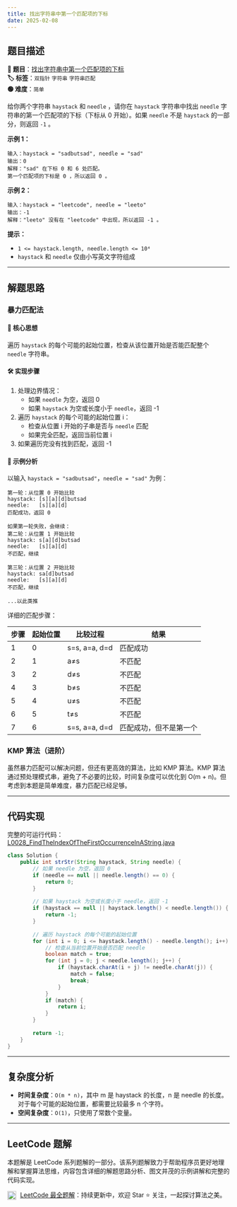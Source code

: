 ```yaml
---
title: 找出字符串中第一个匹配项的下标
date: 2025-02-08
---
```


## 题目描述

**🔗 题目**：[找出字符串中第一个匹配项的下标](https://leetcode.cn/problems/find-the-index-of-the-first-occurrence-in-a-string/)  
**🏷️ 标签**：`双指针` `字符串` `字符串匹配`  
**🟢 难度**：`简单`  

给你两个字符串 `haystack` 和 `needle` ，请你在 `haystack` 字符串中找出 `needle` 字符串的第一个匹配项的下标（下标从 0 开始）。如果 `needle` 不是 `haystack` 的一部分，则返回 `-1` 。

**示例 1：**
```
输入：haystack = "sadbutsad", needle = "sad"
输出：0
解释："sad" 在下标 0 和 6 处匹配。
第一个匹配项的下标是 0 ，所以返回 0 。
```

**示例 2：**
```
输入：haystack = "leetcode", needle = "leeto"
输出：-1
解释："leeto" 没有在 "leetcode" 中出现，所以返回 -1 。
```

**提示：**
- `1 <= haystack.length, needle.length <= 10⁴`
- `haystack` 和 `needle` 仅由小写英文字符组成

---

## 解题思路

### 暴力匹配法

#### 📝 核心思想
遍历 `haystack` 的每个可能的起始位置，检查从该位置开始是否能匹配整个 `needle` 字符串。

#### 🛠️ 实现步骤
1. 处理边界情况：
   - 如果 `needle` 为空，返回 0
   - 如果 `haystack` 为空或长度小于 `needle`，返回 -1
2. 遍历 `haystack` 的每个可能的起始位置 i：
   - 检查从位置 i 开始的子串是否与 `needle` 匹配
   - 如果完全匹配，返回当前位置 i
3. 如果遍历完没有找到匹配，返回 -1

#### 🧩 示例分析
以输入 `haystack = "sadbutsad"`，`needle = "sad"` 为例：

```text
第一轮：从位置 0 开始比较
haystack: [s][a][d]butsad
needle:   [s][a][d]
匹配成功，返回 0

如果第一轮失败，会继续：
第二轮：从位置 1 开始比较
haystack: s[a][d]butsad
needle:   [s][a][d]
不匹配，继续

第三轮：从位置 2 开始比较
haystack: sa[d]butsad
needle:   [s][a][d]
不匹配，继续

...以此类推
```

详细的匹配步骤：

| 步骤 | 起始位置 | 比较过程 | 结果 |
|-----|---------|---------|------|
| 1 | 0 | s=s, a=a, d=d | 匹配成功 |
| 2 | 1 | a≠s | 不匹配 |
| 3 | 2 | d≠s | 不匹配 |
| 4 | 3 | b≠s | 不匹配 |
| 5 | 4 | u≠s | 不匹配 |
| 6 | 5 | t≠s | 不匹配 |
| 7 | 6 | s=s, a=a, d=d | 匹配成功，但不是第一个 |

### KMP 算法（进阶）

虽然暴力匹配可以解决问题，但还有更高效的算法，比如 KMP 算法。KMP 算法通过预处理模式串，避免了不必要的比较，时间复杂度可以优化到 O(m + n)。但考虑到本题是简单难度，暴力匹配已经足够。

---

## 代码实现

完整的可运行代码：[L0028_FindTheIndexOfTheFirstOccurrenceInAString.java](../src/main/java/L0028_FindTheIndexOfTheFirstOccurrenceInAString.java)

```java
class Solution {
    public int strStr(String haystack, String needle) {
        // 如果 needle 为空，返回 0
        if (needle == null || needle.length() == 0) {
            return 0;
        }
        
        // 如果 haystack 为空或长度小于 needle，返回 -1
        if (haystack == null || haystack.length() < needle.length()) {
            return -1;
        }
        
        // 遍历 haystack 的每个可能的起始位置
        for (int i = 0; i <= haystack.length() - needle.length(); i++) {
            // 检查从当前位置开始是否匹配 needle
            boolean match = true;
            for (int j = 0; j < needle.length(); j++) {
                if (haystack.charAt(i + j) != needle.charAt(j)) {
                    match = false;
                    break;
                }
            }
            if (match) {
                return i;
            }
        }
        
        return -1;
    }
}
```

---

## 复杂度分析

- **时间复杂度**：`O(m * n)`，其中 m 是 haystack 的长度，n 是 needle 的长度。对于每个可能的起始位置，都需要比较最多 n 个字符。
- **空间复杂度**：`O(1)`，只使用了常数个变量。

---

## LeetCode 题解

本题解是 LeetCode 系列题解的一部分。该系列题解致力于帮助程序员更好地理解和掌握算法思维，内容包含详细的解题思路分析、图文并茂的示例讲解和完整的代码实现。

<img src="https://github.githubassets.com/images/modules/logos_page/GitHub-Mark.png" alt="GitHub" width="20" style="vertical-align: middle; margin-right: 5px"> [LeetCode 最全题解](https://github.com/LjyYano/LeetCode)：持续更新中，欢迎 Star ⭐️ 关注，一起探讨算法之美。 